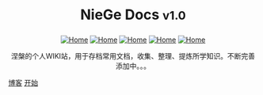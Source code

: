 <!-- _coverpage.md -->
<!--<h1 style="text-align:center;margin:25px auto;display: block;">NieGe Docs</h1>

# NieGe Docs <small>v1.0</small>-->

<h1 style="text-align:center;margin:25px auto;display: block;">NieGe Docs <small>v1.0</small></h1>

<div style="text-align:center;"><a href='https://love2wind.cn/'><img src="https://img.shields.io/badge/Copyright-love2wind-blueviolet?style=flat" referrerpolicy="no-referrer" alt="Home"></a> <a href='https://docsify.js.org/'><img src="https://img.shields.io/badge/build-docsify-blue?style=flat" referrerpolicy="no-referrer" alt="Home"></a> <a href='https://github.com/'><img src="https://img.shields.io/badge/Power-Github-success?style=flat" referrerpolicy="no-referrer" alt="Home"></a> <a href='https://vercel.com/'><img src="https://img.shields.io/badge/Release-Vercel-9cf?style=flat" referrerpolicy="no-referrer" alt="Home"></a> <a href='https://docsify.js.org/#/zh-cn/themes/'><img src="https://img.shields.io/badge/Theme-Vue&Dark-orange?style=flat" referrerpolicy="no-referrer" alt="Home"></a></div>

<p class="warn" style="text-align:center;">涅槃的个人WIKI站，用于存档常用文档，收集、整理、提炼所学知识。不断完善添加中。。。</p>



[博客](https://love2wind.cn)
[开始](/?id=关于本站)

